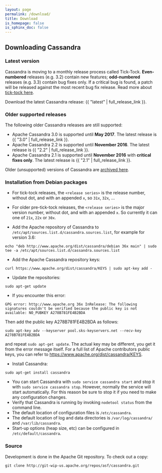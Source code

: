 ```yaml
---
layout: page
permalink: /download/
title: Download
is_homepage: false
is_sphinx_doc: false
---
```


Downloading Cassandra
---------------------

### Latest version

Cassandra is moving to a monthly release process called Tick-Tock. **Even-numbered** releases (e.g. 3.2) contain new
features; **odd-numbered** releases (e.g. 3.3) contain bug fixes only. If a critical bug is found, a patch will be
released against the most recent bug fix release. Read more about [tick-tock here](http://www.planetcassandra.org/blog/cassandra-2-2-3-0-and-beyond/).

Download the latest Cassandra release: {{ "latest" | full_release_link }}.

### Older supported releases

The following older Cassandra releases are still supported:

* Apache Cassandra 3.0 is supported until **May 2017**. The latest release is {{ "3.0" | full_release_link }}.
* Apache Cassandra 2.2 is supported until **November 2016**. The latest release is {{ "2.2" | full_release_link }}.
* Apache Cassandra 2.1 is supported until **November 2016** with **critical fixes only**. The latest release is
  {{ "2.1" | full_release_link }}.

Older (unsupported) versions of Cassandra are [archived here](http://archive.apache.org/dist/cassandra/).

### Installation from Debian packages

* For tick-tock releases, the `<release series>` is the release number, without dot, and with an appended `x`, so `31x`,
  `32x`, …
* For older pre-tick-tock releases, the `<release series>` is the major version number, without dot, and with an
  appended `x`. So currently it can one of `21x`, `22x` or `30x`.

* Add the Apache repository of Cassandra to `/etc/apt/sources.list.d/cassandra.sources.list`, for example for version 3.6:

```
echo "deb http://www.apache.org/dist/cassandra/debian 36x main" | sudo tee -a /etc/apt/sources.list.d/cassandra.sources.list
```

* Add the Apache Cassandra repository keys:

```
curl https://www.apache.org/dist/cassandra/KEYS | sudo apt-key add -
```

* Update the repositories:

```
sudo apt-get update
```

* If you encounter this error:

```
GPG error: http://www.apache.org 36x InRelease: The following signatures couldn't be verified because the public key is not available: NO_PUBKEY A278B781FE4B2BDA
```
Then add the public key A278B781FE4B2BDA as follows:

```
sudo apt-key adv --keyserver pool.sks-keyservers.net --recv-key A278B781FE4B2BDA
```
and repeat `sudo apt-get update`. The actual key may be different, you get it from the error message itself. For a
full list of Apache contributors public keys, you can refer to <https://www.apache.org/dist/cassandra/KEYS>.

* Install Cassandra:

```
sudo apt-get install cassandra
```

* You can start Cassandra with `sudo service cassandra start` and stop it with `sudo service cassandra stop`.
  However, normally the service will start automatically. For this reason be sure to stop it if you need to make any
  configuration changes.
* Verify that Cassandra is running by invoking `nodetool status` from the command line.
* The default location of configuration files is `/etc/cassandra`.
* The default location of log and data directories is `/var/log/cassandra/` and `/var/lib/cassandra`.
* Start-up options (heap size, etc) can be configured in `/etc/default/cassandra`.

### Source

Development is done in the Apache Git repository. To check out a copy:

```
git clone http://git-wip-us.apache.org/repos/asf/cassandra.git
```
